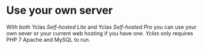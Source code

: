 # Use your own server

With both Yclas *Self-hosted Lite* and Yclas *Self-hosted Pro* you can use your own sever or your current web hosting if you have one. 
_Yclas_ only requires PHP 7 Apache and MySQL to run.
